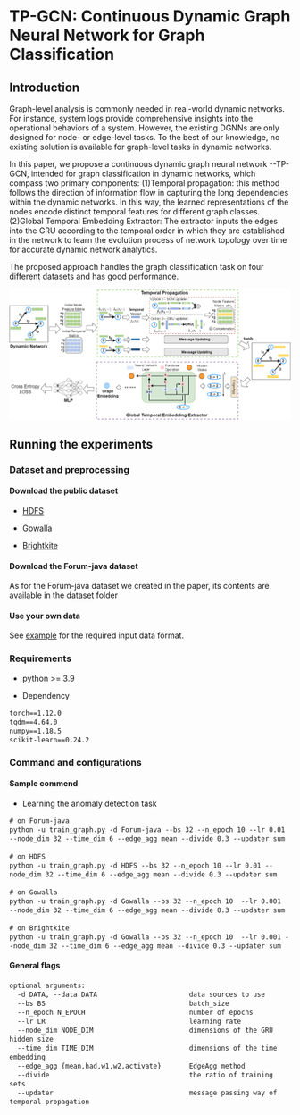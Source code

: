 # TP-GCN: Continuous Dynamic Graph Neural Network for Graph Classification
<!--#### -->
## Introduction
Graph-level analysis is commonly needed in real-world dynamic networks. For instance, system logs provide comprehensive insights into the operational behaviors of a system. However, the existing DGNNs are only designed for node- or edge-level tasks. To the best of our knowledge, no existing solution is available for graph-level tasks in dynamic networks.

In this paper, we propose a continuous dynamic graph neural network --TP-GCN, intended for graph classification in dynamic networks, which compass two primary components: (1)Temporal propagation: this method follows the direction of information flow in capturing the long dependencies within the dynamic networks. In this way, the learned representations of the nodes encode distinct temporal features for different graph classes. (2)Global Temporal Embedding Extractor: The extractor inputs the edges into the GRU according to the temporal order in which they are established in the network to learn the evolution process of network topology over time for accurate dynamic network analytics.

The proposed approach handles the graph classification task on four different datasets and has good performance.

<!-- #### Paper link: [TP-GCN: Continuous Dynamic Graph Neural Network for Graph Classification](https://XXX) -->
![framework](framework.png "The framework of TP-GCN")
## Running the experiments



### Dataset and preprocessing

#### Download the public dataset
* [HDFS](https://doi.org/10.5281/zenodo.1144100)
  
* [Gowalla](https://snap.stanford.edu/data/loc-gowalla.html)
  
* [Brightkite](http://snap.stanford.edu/data/loc-brightkite.html)

#### Download the Forum-java dataset
As for the Forum-java dataset we created in the paper, its contents are available in the [dataset](https://github.com/TP-GCN/TP-GCN/edit/main/Dataset/Forum-java) folder

#### Use your own data
See [example](https://github.com/TP-GCN/TP-GCN/edit/main/example) for the required input data format.

### Requirements

* python >= 3.9

* Dependency

```{bash}
torch==1.12.0
tqdm==4.64.0
numpy==1.18.5
scikit-learn==0.24.2
```

### Command and configurations

#### Sample commend
* Learning the anomaly detection task
```{bash}
# on Forum-java
python -u train_graph.py -d Forum-java --bs 32 --n_epoch 10 --lr 0.01 --node_dim 32 --time_dim 6 --edge_agg mean --divide 0.3 --updater sum

# on HDFS
python -u train_graph.py -d HDFS --bs 32 --n_epoch 10 --lr 0.01 --node_dim 32 --time_dim 6 --edge_agg mean --divide 0.3 --updater sum

# on Gowalla
python -u train_graph.py -d Gowalla --bs 32 --n_epoch 10  --lr 0.001  --node_dim 32 --time_dim 6 --edge_agg mean --divide 0.3 --updater sum

# on Brightkite
python -u train_graph.py -d Gowalla --bs 32 --n_epoch 10  --lr 0.001 --node_dim 32 --time_dim 6 --edge_agg mean --divide 0.3 --updater sum
```

#### General flags

```{txt}
optional arguments:
  -d DATA, --data DATA                       data sources to use
  --bs BS                                    batch_size
  --n_epoch N_EPOCH                          number of epochs
  --lr LR                                    learning rate
  --node_dim NODE_DIM                        dimensions of the GRU hidden size
  --time_dim TIME_DIM                        dimensions of the time embedding
  --edge_agg {mean,had,w1,w2,activate}       EdgeAgg method
  --divide                                   the ratio of training sets
  --updater                                  message passing way of temporal propagation
```
